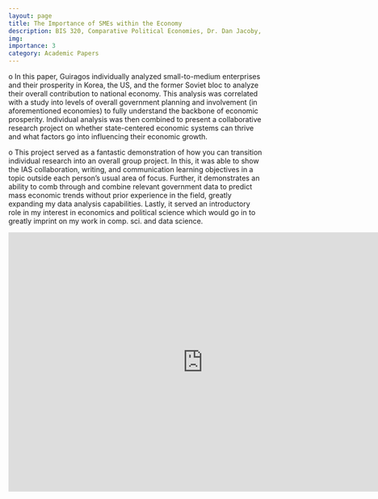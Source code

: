 ```yaml
---
layout: page
title: The Importance of SMEs within the Economy
description: BIS 320, Comparative Political Economies, Dr. Dan Jacoby, Spring 2018.
img:
importance: 3
category: Academic Papers
---
```


o	In this paper, Guiragos individually analyzed small-to-medium enterprises and their prosperity in Korea, the US, and the former Soviet bloc to analyze their overall contribution to national economy. This analysis was correlated with a study into levels of overall government planning and involvement (in aforementioned economies) to fully understand the backbone of economic prosperity. Individual analysis was then combined to present a collaborative research project on whether state-centered economic systems can thrive and what factors go into influencing their economic growth.

o	This project served as a fantastic demonstration of how you can transition individual research into an overall group project. In this, it was able to show the IAS collaboration, writing, and communication learning objectives in a topic outside each person’s usual area of focus. Further, it demonstrates an ability to comb through and combine relevant government data to predict mass economic trends without prior experience in the field, greatly expanding my data analysis capabilities. Lastly, it served an introductory role in my interest in economics and political science which would go in to greatly imprint on my work in comp. sci. and data science.

<iframe src="https://onedrive.live.com/embed?cid=A3620380E3656156&amp;resid=A3620380E3656156%211927&amp;authkey=ALye9WzfTO2Sw28&amp;em=2" width="770px" height="513.33px" frameborder="0">This is an embedded <a target="_blank" href="https://office.com">Microsoft Office</a> document, powered by <a target="_blank" href="https://office.com/webapps">Office</a>.</iframe>